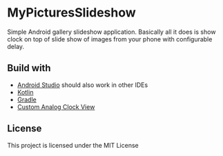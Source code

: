 # MyPicturesSlideshow
Simple Android gallery slideshow application. Basically all it does is show clock on top of slide show of images from your phone with configurable delay.

## Build with
* [Android Studio](https://developer.android.com/studio/) should also work in other IDEs
* [Kotlin](https://kotlinlang.org/)
* [Gradle](https://gradle.org/)
* [Custom Analog Clock View](https://github.com/rosenpin/custom-analog-clock-view)

## License
This project is licensed under the MIT License
